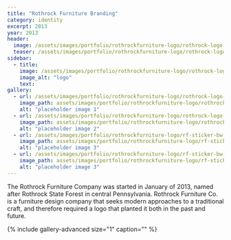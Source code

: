 ```yaml
---
title: "Rothrock Furniture Branding"
category: identity
excerpt: 2013
year: 2013
header:
  image: /assets/images/portfolio/rothrockfurniture-logo/rothrock-logo-web-01.jpg
  teaser: /assets/images/portfolio/rothrockfurniture-logo/rothrock-logo-web-01.jpg
sidebar:
  - title:
    image: /assets/images/portfolio/rothrockfurniture-logo/rothrock-logo-hex-white-lg.png
    image_alt: "logo"
    text:
gallery:
  - url: /assets/images/portfolio/rothrockfurniture-logo/rothrock-logo-web-01.jpg
    image_path: assets/images/portfolio/rothrockfurniture-logo/rothrock-logo-web-01.jpg
    alt: "placeholder image 1"
  - url: /assets/images/portfolio/rothrockfurniture-logo/rothrock-logo-web-02.jpg
    image_path: assets/images/portfolio/rothrockfurniture-logo/rothrock-logo-web-02.jpg
    alt: "placeholder image 2"
  - url: /assets/images/portfolio/rothrockfurniture-logo/rf-sticker-bw-01.jpg
    image_path: assets/images/portfolio/rothrockfurniture-logo/rf-sticker-bw-01.jpg
    alt: "placeholder image 3"
  - url: /assets/images/portfolio/rothrockfurniture-logo/rf-sticker-bw-02.jpg
    image_path: assets/images/portfolio/rothrockfurniture-logo/rf-sticker-bw-02.jpg
    alt: "placeholder image 3"
---
```

The Rothrock Furniture Company was started in January of 2013, named after Rothrock State Forest in central Pennsylvania. Rothrock Furniture Co. is a furniture design company that seeks modern approaches to a traditional craft, and therefore required a logo that planted it both in the past and future.

{% include gallery-advanced size="1" caption="" %}
